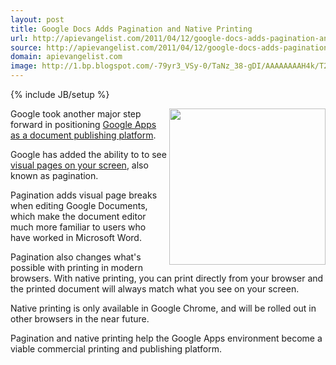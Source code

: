 ```yaml
---
layout: post
title: Google Docs Adds Pagination and Native Printing
url: http://apievangelist.com/2011/04/12/google-docs-adds-pagination-and-native-printing/
source: http://apievangelist.com/2011/04/12/google-docs-adds-pagination-and-native-printing/
domain: apievangelist.com
image: http://1.bp.blogspot.com/-79yr3_VSy-0/TaNz_38-gDI/AAAAAAAAH4k/T2EtQ8ay7M0/Advice+to+youth_pic+1.png
---
```

{% include JB/setup %}<p><img src="http://1.bp.blogspot.com/-79yr3_VSy-0/TaNz_38-gDI/AAAAAAAAH4k/T2EtQ8ay7M0/Advice+to+youth_pic+1.png" alt="" width="250" align="right" />Google took another major step forward in positioning <a href="http://www.kinlane.com/2011/02/google-docs-as-a-publishing-platform/" target="_bank">Google Apps as a document publishing platform</a>.<p></p>
Google has added the ability to to see <a title="visual pages on your screen" href="http://googleblog.blogspot.com/2011/04/pagination-comes-to-google-docs.html">visual pages on your screen</a>, also known as pagination.<p></p>
Pagination adds visual page breaks when editing Google Documents, which make the document editor much more familiar to users who have worked in Microsoft Word.<p></p>
Pagination also changes what's possible with printing in modern browsers. With native printing, you can print directly from your browser and the printed document will always match what you see on your screen.<p></p>
Native printing is only available in Google Chrome, and will be rolled out in other browsers in the near future.<p></p>
Pagination and native printing help the Google Apps environment become a viable commercial printing and publishing platform.</p>
